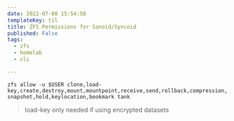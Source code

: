 ```yaml
---
date: 2022-07-08 15:54:58
templateKey: til
title: ZFS Permissions for Sanoid/Syncoid
published: False
tags:
  - zfs
  - homelab
  - cli

---
```



`zfs allow -u $USER clone,load-key,create,destroy,mount,mountpoint,receive,send,rollback,compression,snapshot,hold,keylocation,bookmark tank`

> load-key only needed if using encrypted datasets
